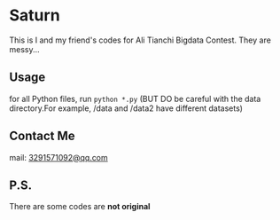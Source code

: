 # Saturn

This is I and my friend's codes for Ali Tianchi Bigdata Contest.
They are messy...

## Usage
for all Python files, run
`python *.py`
(BUT DO be careful with the data directory.For example, /data and /data2 have different datasets)

## Contact Me
mail: 3291571092@qq.com

## P.S.
There are some codes are **not original**

